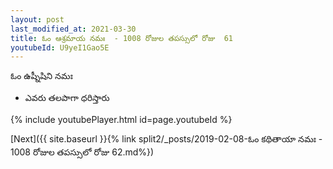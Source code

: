 ```yaml
---
layout: post
last_modified_at: 2021-03-30
title: ఓం ఆశ్రమాయ నమః  - 1008 రోజుల తపస్సులో రోజు  61
youtubeId: U9yeI1Gao5E
---
```

 
 
 ఓం ఉష్నీషిని నమః  
 
 -  ఎవరు తలపాగా ధరిస్తారు 
 
  
 
  
 
 
 
 
 
 


{% include youtubePlayer.html id=page.youtubeId %}
 
[Next]({{ site.baseurl }}{% link  split2/_posts/2019-02-08-ఓం కథితాయా నమః  - 1008 రోజుల తపస్సులో రోజు  62.md%})
 
